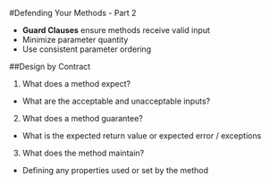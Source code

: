 #Defending Your Methods - Part 2
- <b>Guard Clauses</b> ensure methods receive valid input
- Minimize parameter quantity
- Use consistent parameter ordering

##Design by Contract
1. What does a method expect?
 - What are the acceptable and unacceptable inputs?
2. What does a method guarantee?
 - What is the expected return value or expected error / exceptions
3. What does the method maintain?
 - Defining any properties used or set by the method
 
